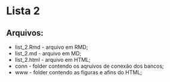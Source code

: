 # Lista 2

## Arquivos:
* list_2.Rmd - arquivo em RMD;
* list_2.md - arquivo em MD;
* list_2.html - arquivo em HTML;
* conn - folder contendo os aqruivos de conexão dos bancos;
* www - folder contendo as figuras e afins do HTML;

